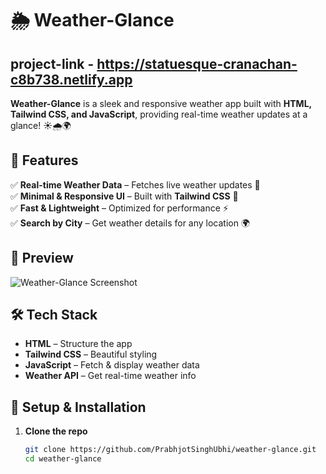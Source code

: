 # 🌦️ Weather-Glance  
**project-link** - https://statuesque-cranachan-c8b738.netlify.app
--
**Weather-Glance** is a sleek and responsive weather app built with **HTML, Tailwind CSS, and JavaScript**, providing real-time weather updates at a glance! ☀️🌧️🌍  

## 🚀 Features  
✅ **Real-time Weather Data** – Fetches live weather updates 📡  
✅ **Minimal & Responsive UI** – Built with **Tailwind CSS** 🎨  
✅ **Fast & Lightweight** – Optimized for performance ⚡  
✅ **Search by City** – Get weather details for any location 🌍  

## 📸 Preview  
![Weather-Glance Screenshot](./img/images/image.png)  

## 🛠️ Tech Stack  
- **HTML** – Structure the app  
- **Tailwind CSS** – Beautiful styling  
- **JavaScript** – Fetch & display weather data  
- **Weather API** – Get real-time weather info  

## 🔧 Setup & Installation  
1. **Clone the repo**  
   ```bash
   git clone https://github.com/PrabhjotSinghUbhi/weather-glance.git
   cd weather-glance
